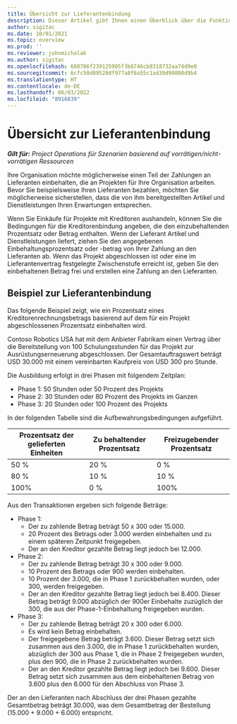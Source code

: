 ```yaml
---
title: Übersicht zur Lieferantenbindung
description: Dieser Artikel gibt Ihnen einen Überblick über die Funktionalitäten der Anbieterbindung.
author: sigitac
ms.date: 10/01/2021
ms.topic: overview
ms.prod: ''
ms.reviewer: johnmichalak
ms.author: sigitac
ms.openlocfilehash: 680786f239125905f3b8746cb8318732aa74d9e0
ms.sourcegitcommit: 6cfc50d89528df977a8f6a55c1ad39d99800d9b4
ms.translationtype: HT
ms.contentlocale: de-DE
ms.lasthandoff: 06/03/2022
ms.locfileid: "8916839"
---
```

# <a name="vendor-retention-overview"></a>Übersicht zur Lieferantenbindung

_**Gilt für:** Project Operations für Szenarien basierend auf vorrätigen/nicht-vorrätigen Ressourcen_

Ihre Organisation möchte möglicherweise einen Teil der Zahlungen an Lieferanten einbehalten, die an Projekten für Ihre Organisation arbeiten. Bevor Sie beispielsweise Ihren Lieferanten bezahlen, möchten Sie möglicherweise sicherstellen, dass die von ihm bereitgestellten Artikel und Dienstleistungen Ihren Erwartungen entsprechen.

Wenn Sie Einkäufe für Projekte mit Kreditoren aushandeln, können Sie die Bedingungen für die Kreditorenbindung angeben, die den einzubehaltenden Prozentsatz oder Betrag enthalten. Wenn der Lieferant Artikel und Dienstleistungen liefert, ziehen Sie den angegebenen Einbehaltungsprozentsatz oder -betrag von Ihrer Zahlung an den Lieferanten ab. Wenn das Projekt abgeschlossen ist oder eine im Lieferantenvertrag festgelegte Zwischenstufe erreicht ist, geben Sie den einbehaltenen Betrag frei und erstellen eine Zahlung an den Lieferanten.

## <a name="vendor-retention-example"></a>Beispiel zur Lieferantenbindung

Das folgende Beispiel zeigt, wie ein Prozentsatz eines Kreditorenrechnungsbetrags basierend auf dem für ein Projekt abgeschlossenen Prozentsatz einbehalten wird.

Contoso Robotics USA hat mit dem Anbieter Fabrikam einen Vertrag über die Bereitstellung von 100 Schulungsstunden für das Projekt zur Ausrüstungserneuerung abgeschlossen. Der Gesamtauftragswert beträgt USD 30.000 mit einem vereinbarten Kaufpreis von USD 300 pro Stunde.

Die Ausbildung erfolgt in drei Phasen mit folgendem Zeitplan:

- Phase 1: 50 Stunden oder 50 Prozent des Projekts
- Phase 2: 30 Stunden oder 80 Prozent des Projekts im Ganzen
- Phase 3: 20 Stunden oder 100 Prozent des Projekts

In der folgenden Tabelle sind die Aufbewahrungsbedingungen aufgeführt.

| **Prozentsatz der gelieferten Einheiten** | **Zu behaltender Prozentsatz** | **Freizugebender Prozentsatz** |
| --- | --- | --- |
| 50 % | 20 % | 0 % |
| 80 % | 10 % | 10 % |
| 100% | 0 % | 100% |

Aus den Transaktionen ergeben sich folgende Beträge:

- Phase 1:
  - Der zu zahlende Betrag beträgt 50 x 300 oder 15.000.
  - 20 Prozent des Betrags oder 3.000 werden einbehalten und zu einem späteren Zeitpunkt freigegeben.
  - Der an den Kreditor gezahlte Betrag liegt jedoch bei 12.000.
- Phase 2:
  - Der zu zahlende Betrag beträgt 30 x 300 oder 9.000.
  - 10 Prozent des Betrags oder 900 werden einbehalten.
  - 10 Prozent der 3.000, die in Phase 1 zurückbehalten wurden, oder 300, werden freigegeben.
  - Der an den Kreditor gezahlte Betrag liegt jedoch bei 8.400. Dieser Betrag beträgt 9.000 abzüglich der 900er Einbehalte zuzüglich der 300, die aus der Phase-1-Einbehaltung freigegeben wurden.
- Phase 3:
  - Der zu zahlende Betrag beträgt 20 x 300 oder 6.000.
  - Es wird kein Betrag einbehalten.
  - Der freigegebene Betrag beträgt 3.600. Dieser Betrag setzt sich zusammen aus den 3.000, die in Phase 1 zurückbehalten wurden, abzüglich der 300 aus Phase 1, die in Phase 2 freigegeben wurden, plus den 900, die in Phase 2 zurückbehalten wurden.
  - Der an den Kreditor gezahlte Betrag liegt jedoch bei 9.600. Dieser Betrag setzt sich zusammen aus dem einbehaltenen Betrag von 3.600 plus den 6.000 für den Abschluss von Phase 3.

Der an den Lieferanten nach Abschluss der drei Phasen gezahlte Gesamtbetrag beträgt 30.000, was dem Gesamtbetrag der Bestellung (15.000 + 9.000 + 6.000) entspricht.
